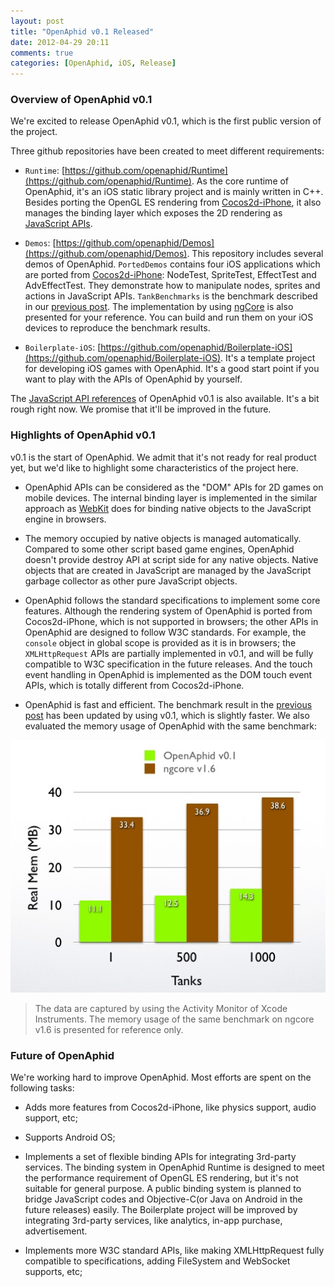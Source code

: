 ```yaml
---
layout: post
title: "OpenAphid v0.1 Released"
date: 2012-04-29 20:11
comments: true
categories: [OpenAphid, iOS, Release] 
---
```


### Overview of OpenAphid v0.1

We're excited to release OpenAphid v0.1, which is the first public version of the project.

Three github repositories have been created to meet different requirements:

<!-- more -->

+ `Runtime`: [https://github.com/openaphid/Runtime](https://github.com/openaphid/Runtime). As the core runtime of OpenAphid, it's an iOS static library project and is mainly written in C++. Besides porting the OpenGL ES rendering from [Cocos2d-iPhone](http://www.cocos2d-iphone.org/), it also manages the binding layer which exposes the 2D rendering as [JavaScript APIs](/api-doc/latest/index.html).

* `Demos`: [https://github.com/openaphid/Demos](https://github.com/openaphid/Demos). This repository includes several demos of OpenAphid. `PortedDemos` contains four iOS applications which are ported from [Cocos2d-iPhone](http://www.cocos2d-iphone.org/): NodeTest, SpriteTest, EffectTest and AdvEffectTest. They demonstrate how to manipulate nodes, sprites and actions in JavaScript APIs. `TankBenchmarks` is the benchmark described in our [previous post](/blog/2012/02/20/javascript-and-cocos2d-a-sneak-peek/). The implementation by using [ngCore](https://developer.mobage.com/) is also presented for your reference. You can build and run them on your iOS devices to reproduce the benchmark results.

* `Boilerplate-iOS`: [https://github.com/openaphid/Boilerplate-iOS](https://github.com/openaphid/Boilerplate-iOS). It's a template project for developing iOS games with OpenAphid. It's a good start point if you want to play with the APIs of OpenAphid by yourself.

The [JavaScript API references](/api-doc/latest/index.html) of OpenAphid v0.1 is also available. It's a bit rough right now. We promise that it'll be improved in the future.

### Highlights of OpenAphid v0.1

v0.1 is the start of OpenAphid. We admit that it's not ready for real product yet, but we'd like to highlight some characteristics of the project here.

- OpenAphid APIs can be considered as the "DOM" APIs for 2D games on mobile devices. The internal binding layer is implemented in the similar approach as [WebKit](http://www.webkit.org/) does for binding native objects to the JavaScript engine in browsers. 

- The memory occupied by native objects is managed automatically. Compared to some other script based game engines, OpenAphid doesn't provide destroy API at script side for any native objects. Native objects that are created in JavaScript are managed by the JavaScript garbage collector as other pure JavaScript objects. 

- OpenAphid follows the standard specifications to implement some core features. Although the rendering system of OpenAphid is ported from Cocos2d-iPhone, which is not supported in browsers; the other APIs in OpenAphid are designed to follow W3C standards. For example, the `console` object in global scope is provided as it is in browsers; the `XMLHttpRequest` APIs are partially implemented in v0.1, and will be fully compatible to W3C specification in the future releases. And the touch event handling in OpenAphid is implemented as the DOM touch event APIs, which is totally different from Cocos2d-iPhone.

- OpenAphid is fast and efficient. The benchmark result in the [previous post](/blog/2012/02/20/javascript-and-cocos2d-a-sneak-peek/) has been updated by using v0.1, which is slightly faster. We also evaluated the memory usage of OpenAphid with the same benchmark:

![Real memory usage of OpenAphid and ngcore](/images/tank_benchmark_mem_v0.1.jpg "Real memory")

> The data are captured by using the Activity Monitor of Xcode Instruments. The memory usage of the same benchmark on ngcore v1.6 is presented for reference only.

### Future of OpenAphid

We're working hard to improve OpenAphid. Most efforts are spent on the following tasks:

- Adds more features from Cocos2d-iPhone, like physics support, audio support, etc;

- Supports Android OS;

- Implements a set of flexible binding APIs for integrating 3rd-party services. The binding system in OpenAphid Runtime is designed to meet the performance requirement of OpenGL ES rendering, but it's not suitable for general purpose. A public binding system is planned to bridge JavaScript codes and Objective-C(or Java on Android in the future releases) easily. The Boilerplate project will be improved by integrating 3rd-party services, like analytics, in-app purchase, advertisement.

- Implements more W3C standard APIs, like making XMLHttpRequest fully compatible to specifications, adding FileSystem and WebSocket supports, etc;






